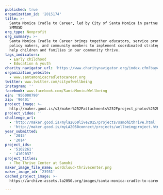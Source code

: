 ```yaml
---
published: true
organization_id: '2015174'
title: >-
  Santa Monica Cradle to Career, led by City of Santa Monica in partnership with
  SMMUSD
org_type: Nonprofit
org_summary: >-
  Santa Monica Cradle to Career brings together educators, service providers,
  policy makers, and community members to implement coordinated strategies to
  help children and families in our community thrive.
tags_indicators:
  - Early childhood
  - Education & youth
charity_navigator_url: 'https://www.charitynavigator.org/index.cfm?bay=search.profile&ein=956000790'
organization_website:
  - www.santamonicacradletocareer.org
twitter: www.twitter.com/cityofwellbeing
instagram: ''
facebook: www.facebook.com/SantaMonicaWellbeing
ein: '956000790'
zip: '90401'
project_image: >-
  http://maker.good.is/s3/maker%252Fattachments%252Fproject_photos%252Fimages%252F23931%252Fdisplay%252Fwordcloud-thrivecenter.png=c570x385
project_video: ''
challenge_url:
  - 'http://maker.good.is/myla2050live2015/projects/samohithrive.html'
  - 'http://maker.good.is/myLA2050connect/projects/wellbeingproject.html'
year_submitted:
  - '2015'
  - '2014'
project_ids:
  - '5102261'
  - '4102037'
project_titles:
  - The Thrive Center at Samohi
maker_image_file_name: wordcloud-thrivecenter.png
maker_image_id: '23931'
cached_project_image: >-
  https://archive-assets.la2050.org/images/santa-monica-cradle-to-career-led-by-city-of-santa-monica-in-partnership-with-smmusd/maker.good.is/s3/maker%252Fattachments%252Fproject_photos%252Fimages%252F23931%252Fdisplay%252Fwordcloud-thrivecenter.png=c570x385.png

---
```

